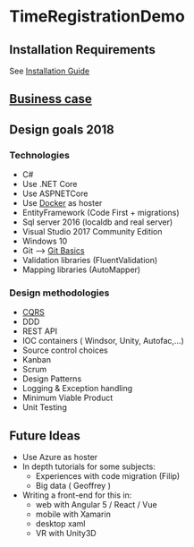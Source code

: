 
# TimeRegistrationDemo

## Installation Requirements

See [Installation Guide](Installation%20Guide.md)

## [Business case](BussinessCase.md)

## Design goals 2018

### Technologies

 - C#
 - Use .NET Core
 - Use ASPNETCore
 - Use [Docker](Docker.md) as hoster
 - EntityFramework (Code First + migrations)
 - Sql server 2016 (localdb and real server)
 - Visual Studio 2017 Community Edition
 - Windows 10
 - Git --> [Git Basics](GitBasics.md)
 - Validation libraries (FluentValidation)
 - Mapping libraries (AutoMapper)

### Design methodologies

 - [CQRS](CQRS%20Basics.md)
 - DDD
 - REST API
 - IOC containers ( Windsor, Unity, Autofac,...)
 - Source control choices
 - Kanban
 - Scrum
 - Design Patterns
 - Logging & Exception handling
 - Minimum Viable Product
 - Unit Testing

## Future Ideas
 - Use Azure as hoster
 - In depth tutorials for some subjects:
	 - Experiences with code migration (Filip)
	 - Big data ( Geoffrey )
 - Writing a front-end for this in:
	 - web with Angular 5 / React / Vue 
	 - mobile with Xamarin
	 - desktop xaml
	 - VR with Unity3D